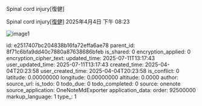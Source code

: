 Spinal cord injury[復健]

Spinal cord injury[\[復健\]](onenote:#其他科&section-id={3DCF7DF0-1434-4FA1-852D-65472B53D59C}&page-id={B56D53F9-7258-4ACE-B5FE-69BE93677E88}&object-id={7CB0E948-E578-4DA4-9A17-BD790EFBEE01}&B&base-path=https://d.docs.live.net/56ce32fba64785ca/文件/國考中文醫學知識網站架設計畫/新的節%201.one)
2025年4月4日
下午 08:23

![image1](:/2dc37cb5fd334f008b9cc0bb135c5fbc)



id: e2517407bc204838b16fa72effa6ae78
parent_id: 8f71c6bfa9dd40c7880a87638686bfeb
is_shared: 0
encryption_applied: 0
encryption_cipher_text: 
updated_time: 2025-07-11T13:17:43
user_updated_time: 2025-07-11T13:17:43
created_time: 2025-04-04T20:23:58
user_created_time: 2025-04-04T20:23:58
is_conflict: 0
latitude: 0.00000000
longitude: 0.00000000
altitude: 0.0000
author: 
source_url: 
is_todo: 0
todo_due: 0
todo_completed: 0
source: onenote
source_application: OneNoteMdExporter
application_data: 
order: 92500000
markup_language: 1
type_: 1